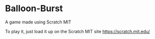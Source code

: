 # Balloon-Burst
A game made using Scratch MIT

To play it, just load it up on the Scratch MIT site
https://scratch.mit.edu/
